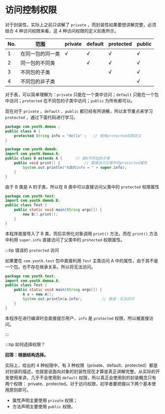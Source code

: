 # 访问控制权限

对于封装性，实际上之前只讲解了 `private` ，而封装性如果要想讲解完整，必须结合 4 种访问权限来看，这 4 种访问权限的定义如表所示。

| No. | 范围       | private | default | protected | public |
|-----|----------|---------|---------|-----------|--------|
| 1   | 在同一包的同一类 | √       | √       | √         | √      |
| 2   | 同一包的不同类  |         | √       | √         | √      |
| 3   | 不同包的子类   |         |         | √         | √      |
| 4   | 不同包的非子类  |         |         |           | √      |

对于表，可以简单理解为：`private` 只能在一个类中访问；`default` 只能在一个包中访问；`protected`
在不同包的子类中访问；`public` 为所有都可以。

现在对于 `private` 、`default` 、`public` 都已经有所讲解，所以本节重点来学习 `protected` ，通过下面代码进行学习。

```java
package com.yootk.demoa ;
public class A {
	protected String info = "Hello" ;	// 使用protected权限定义
}
```

```java
package com.yootk.demob;
import com.yootk.demoa.A;
public class B extends A { 		// 是A不同包的子类 
	public void print() {			// 直接访问父类中的protected属性
		System.out.println("A类的info = " + super.info);
	}
}
```

由于 B 类是 A 的子类，所以在 B 类中可以直接访问父类中的 `protected` 权限属性

```java
package com.yootk.test;
import com.yootk.demob.B;
public class Test {
	public static void main(String args[]) {
		new B().print();
	}
}
```

本程序直接导入了 B 类，而后实例化对象调用 `print()` 方法，而在 `print()` 方法中利用 `super.info`
直接访问了父类中的 `protected` 权限属性。

:::tip 错误的 `protected` 访问

如果要在 `com.yootk.test` 包中直接利用 `Test` 主类访问 A 中的属性，由于其不是一个包，也不存在继承关系，所以将无法访问。

```java
package com.yootk.test;
import com.yootk.demoa.A;
public class Test {
	public static void main(String args[]) {
		A a = new A();
		System.out.println(a.info);			// 错误：无法访问
	}
}
```

本程序在进行编译时会直接提示用户，`info` 是 `protected` 权限，所以被直接访问。

:::

:::tip 如何选择权限？

**回答：根据结构选择。**

实际上，给出的 4 种权限中，有 3
种权限（private、default、protected）都是对封装的描述，也就是说面向对象的封装性现在才算是真正讲解完整。从实际的开发使用来讲，几乎不会使用到 `default`
权限，所以真正会使用到的封装概念只有两个权限： private、protected。对于访问权限，初学者要把握以下两个基本使用原则即可。

- 属性声明主要使用 `private` 权限；
- 方法声明主要使用 `public` 权限。
